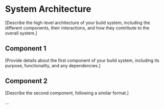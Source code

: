 # System Architecture

[Describe the high-level architecture of your build system, including the different components, their interactions, and how they contribute to the overall system.]

## Component 1
[Provide details about the first component of your build system, including its purpose, functionality, and any dependencies.]

## Component 2
[Describe the second component, following a similar format.]

...

